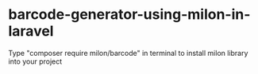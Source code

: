 # barcode-generator-using-milon-in-laravel
Type "composer require milon/barcode" in terminal to install milon library into your project
